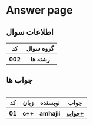 # Answer page


## اطلاعات سوال

<table>
  
  <tr>
    <th>کد</th>
    <th>گروه سوال</th>
  </tr>
  <tr>
    <th>002</th>
    <th> رشته ها</th>
  </tr>
<table>


## جواب ها

<table>
  <tr>
    <th>کد</th>
    <th>زبان</th>
    <th>نویسنده</th>
    <th>جواب</th>
  </tr>




  <tr>
    <th>01</th>
    <th>c++</th>
    <th>amhajii</th>
    <th>
        <a href='https://github.com/amhajii/Algo_Keys/tree/main/001/002/01'>جواب+</a>
    </th>
  </tr>




  <!-- <tr>
    <th>{ID}</th>
    <th>{Language}</th>
    <th>{author}</th>
    <th>
        <a href='https://github.com/amhajii/Algo_Keys/tree/main/{Folder}/{Question}/{AnswerID}'>جواب+</a>
    </th>
  </tr> -->


<table>
